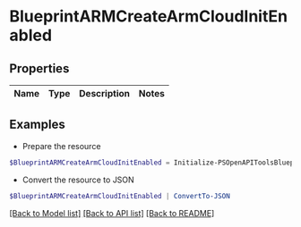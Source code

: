 # BlueprintARMCreateArmCloudInitEnabled
## Properties

Name | Type | Description | Notes
------------ | ------------- | ------------- | -------------

## Examples

- Prepare the resource
```powershell
$BlueprintARMCreateArmCloudInitEnabled = Initialize-PSOpenAPIToolsBlueprintARMCreateArmCloudInitEnabled 
```

- Convert the resource to JSON
```powershell
$BlueprintARMCreateArmCloudInitEnabled | ConvertTo-JSON
```

[[Back to Model list]](../README.md#documentation-for-models) [[Back to API list]](../README.md#documentation-for-api-endpoints) [[Back to README]](../README.md)

